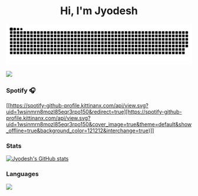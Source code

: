 





<h1 align="center">Hi, I'm Jyodesh</h1>

<div align="center">
  <a href="https://1999azzar.github.io/1999AZZAR/">
  <img  src="https://github.com/1999AZZAR/1999AZZAR/blob/main/resources/img/grid-snake.svg"
       alt="snake" /></a>
</div>

<a href="https://hits.seeyoufarm.com"><img src="https://hits.seeyoufarm.com/api/count/incr/badge.svg?url=https%3A%2F%2Fgithub.com%2Fjyodesh10%2F&count_bg=%2379C83D&title_bg=%23555555&icon=mailchimp.svg&icon_color=%23E7E7E7&title=Views&edge_flat=true"/></a>

### Spotify 🎧

[[https://spotify-github-profile.kittinanx.com/api/view.svg?uid=1wsinmrn8mozl85eqr3rpo150&redirect=true][https://spotify-github-profile.kittinanx.com/api/view.svg?uid=1wsinmrn8mozl85eqr3rpo150&cover_image=true&theme=default&show_offline=true&background_color=121212&interchange=true)]]

### Stats
[![Jyodesh's GitHub stats](https://github-readme-stats.vercel.app/api?username=jyodesh10&show_icons=true&theme=dracula)](https://github.com/jyodesh10/github-readme-stats)

### Languages
<img
  src="https://cr-skills-chart-widget.azurewebsites.net/api/api?username=jyodesh10"
/>


